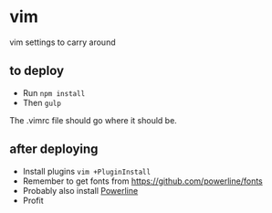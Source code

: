 # vim
vim settings to carry around

## to deploy
- Run `npm install`
- Then `gulp`

The .vimrc file should go where it should be.

## after deploying
- Install plugins `vim +PluginInstall`
- Remember to get fonts from https://github.com/powerline/fonts
- Probably also install [Powerline](https://powerline.readthedocs.io/en/master/installation/osx.html#vim-installation)
- Profit

